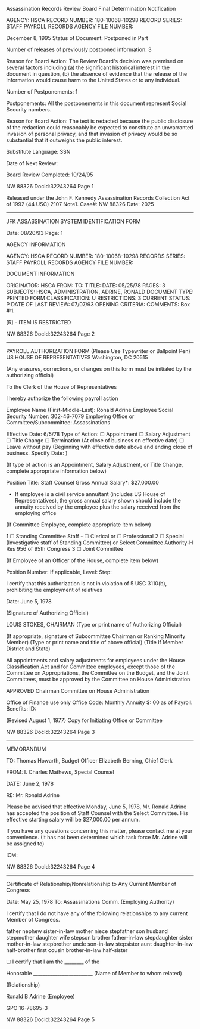 Assassination Records Review Board
Final Determination Notification

AGENCY: HSCA
RECORD NUMBER: 180-10068-10298
RECORD SERIES: STAFF PAYROLL RECORDS
AGENCY FILE NUMBER:

December 8, 1995
Status of Document: Postponed in Part

Number of releases of previously postponed information: 3

Reason for Board Action: The Review Board's decision was premised on several factors including (a) the significant historical interest in the document in question, (b) the absence of evidence that the release of the information would cause harm to the United States or to any individual.

Number of Postponements: 1

Postponements: All the postponements in this document represent Social Security numbers.

Reason for Board Action: The text is redacted because the public disclosure of the redaction could reasonably be expected to constitute an unwarranted invasion of personal privacy, and that invasion of privacy would be so substantial that it outweighs the public interest.

Substitute Language: SSN

Date of Next Review:

Board Review Completed: 10/24/95

NW 88326 DocId:32243264 Page 1

Released under the John F. Kennedy Assassination Records Collection Act of 1992 (44 USC) 2107 Note1. Case#: NW 88326 Date: 2025

---

JFK ASSASSINATION SYSTEM
IDENTIFICATION FORM

Date: 08/20/93
Page: 1

AGENCY INFORMATION

AGENCY: HSCA
RECORD NUMBER: 180-10068-10298
RECORDS SERIES: STAFF PAYROLL RECORDS
AGENCY FILE NUMBER:

DOCUMENT INFORMATION

ORIGINATOR: HSCA
FROM:
TO:
TITLE:
DATE: 05/25/78
PAGES: 3
SUBJECTS: HSCA, ADMINISTRATION, ADRINE, RONALD
DOCUMENT TYPE: PRINTED FORM
CLASSIFICATION: U
RESTRICTIONS: 3
CURRENT STATUS: P
DATE OF LAST REVIEW: 07/07/93
OPENING CRITERIA:
COMMENTS: Box #:1.

[R] - ITEM IS RESTRICTED

NW 88326 DocId:32243264 Page 2

---

PAYROLL AUTHORIZATION FORM
(Please Use Typewriter or Ballpoint Pen)
US HOUSE OF REPRESENTATIVES
Washington, DC 20515

(Any erasures, corrections, or changes on this form must be initialed by the authorizing official)

To the Clerk of the House of Representatives

I hereby authorize the following payroll action

Employee Name (First-Middle-Last): Ronald Adrine
Employee Social Security Number: 302-46-7079
Employing Office or Committee/Subcommittee: Assassinations

Effective Date: 6/5/78
Type of Action:
☐ Appointment
☐ Salary Adjustment
☐ Title Change
☐ Termination (At close of business on effective date)
☐ Leave without pay (Beginning with effective date above and ending close of business. Specify Date: )

(If type of action is an Appointment, Salary Adjustment, or Title Change, complete appropriate information below)

Position Title: Staff Counsel
Gross Annual Salary*: $27,000.00

* If employee is a civil service annuitant (includes US House of Representatives), the gross annual salary shown should include the annuity received by the employee plus the salary received from the employing office

(If Committee Employee, complete appropriate item below)

1 ☐ Standing Committee Staff - ☐ Clerical or ☐ Professional
2 ☐ Special (Investigative staff of Standing Committee) or Select Committee Authority-H Res 956 of 95th Congress
3 ☐ Joint Committee

(If Employee of an Officer of the House, complete item below)

Position Number:
If applicable, Level:
Step:

I certify that this authorization is not in violation of 5 USC 3110(b), prohibiting the employment of relatives

Date: June 5, 1978

(Signature of Authorizing Official)

LOUIS STOKES, CHAIRMAN
(Type or print name of Authorizing Official)

(If appropriate, signature of Subcommittee Chairman or Ranking Minority Member)
(Type or print name and title of above official)
(Title If Member District and State)

All appointments and salary adjustments for employees under the House Classification Act and for Committee employees, except those of the Committee on Appropriations, the Committee on the Budget, and the Joint Committees, must be approved by the Committee on House Administration

APPROVED
Chairman Committee on House Administration

Office of Finance use only
Office Code:
Monthly Annuity $: 00 as of Payroll:
Benefits:
ID:

(Revised August 1, 1977)
Copy for Initiating Office or Committee

NW 88326 DocId:32243264 Page 3

---

MEMORANDUM

TO: Thomas Howarth, Budget Officer
Elizabeth Berning, Chief Clerk

FROM: I. Charles Mathews, Special Counsel

DATE: June 2, 1978

RE: Mr. Ronald Adrine

Please be advised that effective Monday, June 5, 1978, Mr. Ronald Adrine has accepted the position of Staff Counsel with the Select Committee. His effective starting salary will be $27,000.00 per annum.

If you have any questions concerning this matter, please contact me at your convenience. (It has not been determined which task force Mr. Adrine will be assigned to)

ICM:

NW 88326 DocId:32243264 Page 4

---

Certificate of Relationship/Nonrelationship to Any Current Member of Congress

Date: May 25, 1978
To: Assassinations Comm.
(Employing Authority)

I certify that I do not have any of the following relationships to any current Member of Congress.

father nephew sister-in-law
mother niece stepfather
son husband stepmother
daughter wife stepson
brother father-in-law stepdaughter
sister mother-in-law stepbrother
uncle son-in-law stepsister
aunt daughter-in-law half-brother
first cousin brother-in-law half-sister

☐ I certify that I am the ________ of the

Honorable _________________________
(Name of Member to whom related)

(Relationship)

Ronald B Adrine
(Employee)

GPO 16-78695-3

NW 88326 DocId:32243264 Page 5
